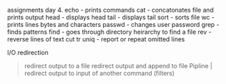 assignments day 4.
echo - prints commands
cat - concatonates file and prints output
head - displays head
tail - displays tail
sort - sorts file
wc - prints lines bytes and characters
passwd - changes user password
grep - finds patterns
find - goes through directory heirarchy to find a file
rev - reverse lines of text
cut
tr
uniq - report or repeat omitted lines

I/O redirection
> redirect output to a file
> redirect output and append to file
Pipline
| redirect output to input of another command (filters)